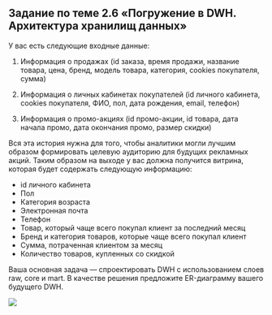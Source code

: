## Задание по теме 2.6 «Погружение в DWH. Архитектура хранилищ данных»‎

У вас есть следующие входные данные:

1. Информация о продажах (id заказа, время продажи, название товара, цена, бренд, модель товара, категория, cookies покупателя, сумма)						

2. Информация о личных кабинетах покупателей (id личного кабинета, cookies покупателя, ФИО, пол, дата рождения, email, телефон)

3. Информация о промо-акциях (id промо-акции, id товара, дата начала промо, дата окончания промо, размер скидки)

Вся эта история нужна для того, чтобы аналитики могли лучшим образом формировать целевую аудиторию для будущих рекламных акций. Таким образом на выходе у вас должна получится витрина, которая будет содержать следующую информацию: 

* id личного кабинета
* Пол
* Категория возраста
* Электронная почта
* Телефон
* Товар, который чаще всего покупал клиент за последний месяц
* Бренд и категория товаров, которые чаще всего покупал клиент
* Сумма, потраченная клиентом за месяц
* Количество товаров, купленных со скидкой

Ваша основная задача — спроектировать DWH с использованием слоев raw, core и mart. В качестве решения предложите ER-диаграмму вашего будущего DWH.

![](/erd-2-6.drawio.png)